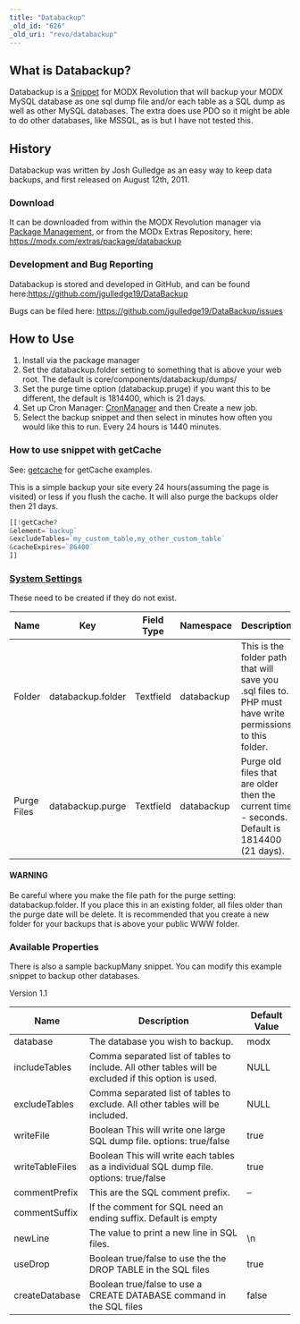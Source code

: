 ```yaml
---
title: "Databackup"
_old_id: "626"
_old_uri: "revo/databackup"
---
```


## What is Databackup?

Databackup is a [Snippet](developing-in-modx/basic-development/snippets "Snippets") for MODX Revolution that will backup your MODX MySQL database as one sql dump file and/or each table as a SQL dump as well as other MySQL databases. The extra does use PDO so it might be able to do other databases, like MSSQL, as is but I have not tested this.

## History

Databackup was written by Josh Gulledge as an easy way to keep data backups, and first released on August 12th, 2011.

### Download

It can be downloaded from within the MODX Revolution manager via [Package Management](developing-in-modx/advanced-development/package-management "Package Management"), or from the MODx Extras Repository, here: <https://modx.com/extras/package/databackup>

### Development and Bug Reporting

Databackup is stored and developed in GitHub, and can be found here:<https://github.com/jgulledge19/DataBackup>

Bugs can be filed here: <https://github.com/jgulledge19/DataBackup/issues>

## How to Use

1. Install via the package manager
2. Set the databackup.folder setting to something that is above your web root. The default is core/components/databackup/dumps/
3. Set the purge time option (databackup.pruge) if you want this to be different, the default is 1814400, which is 21 days.
4. Set up Cron Manager: [CronManager](extras/cronmanager) and then Create a new job.
5. Select the backup snippet and then select in minutes how often you would like this to run. Every 24 hours is 1440 minutes.

### How to use snippet with getCache

See: [getcache](http://www.jasoncoward.com/technology/2010/10/simple-content-caching-with-getcache.html) for getCache examples.

This is a simple backup your site every 24 hours(assuming the page is visited) or less if you flush the cache. It will also purge the backups older then 21 days.

``` php
[[!getCache?
&element=`backup`
&excludeTables=`my_custom_table,my_other_custom_table`
&cacheExpires=`86400`
]]
```

### [System Settings](building-sites/settings "System Settings")

These need to be created if they do not exist.

| Name        | Key               | Field Type | Namespace  | Description                                                                                               | Default Value                            |
| ----------- | ----------------- | ---------- | ---------- | --------------------------------------------------------------------------------------------------------- | ---------------------------------------- |
| Folder      | databackup.folder | Textfield  | databackup | This is the folder path that will save you .sql files to. PHP must have write permissions to this folder. | {core\_path}components/databackup/dumps/ |
| Purge Files | databackup.purge  | Textfield  | databackup | Purge old files that are older then the current time - seconds. Default is 1814400 (21 days).             | 1814400                                  |

#### WARNING

Be careful where you make the file path for the purge setting: databackup.folder. If you place this in an existing folder, all files older than the purge date will be delete. It is recommended that you create a new folder for your backups that is above your public WWW folder.

### Available Properties

There is also a sample backupMany snippet. You can modify this example snippet to backup other databases.

Version 1.1

| Name            | Description                                                                                          | Default Value |
| --------------- | ---------------------------------------------------------------------------------------------------- | ------------- |
| database        | The database you wish to backup.                                                                     | modx          |
| includeTables   | Comma separated list of tables to include. All other tables will be excluded if this option is used. | NULL          |
| excludeTables   | Comma separated list of tables to exclude. All other tables will be included.                        | NULL          |
| writeFile       | Boolean This will write one large SQL dump file. options: true/false                                 | true          |
| writeTableFiles | Boolean This will write each tables as a individual SQL dump file. options: true/false               | true          |
| commentPrefix   | This are the SQL comment prefix.                                                                     | –             |
| commentSuffix   | If the comment for SQL need an ending suffix. Default is empty                                       |               |
| newLine         | The value to print a new line in SQL files.                                                          | \\n           |
| useDrop         | Boolean true/false to use the the DROP TABLE in the SQL files                                        | true          |
| createDatabase  | Boolean true/false to use a CREATE DATABASE command in the SQL files                                 | false         |
